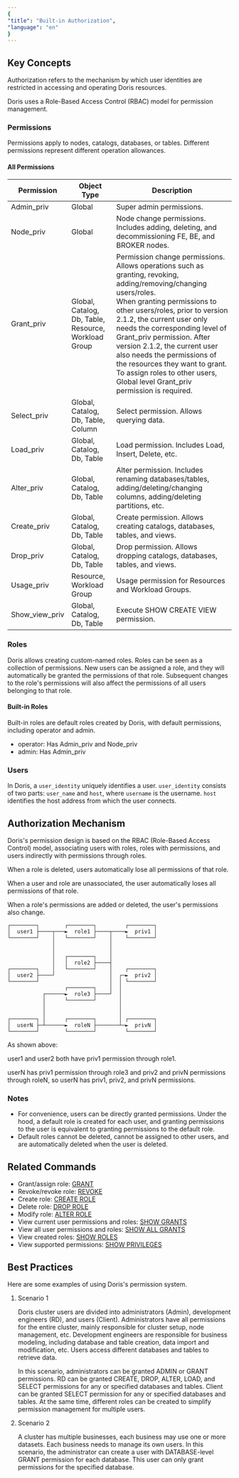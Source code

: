 ```yaml
---
{
"title": "Built-in Authorization",
"language": "en"
}
---
```


## Key Concepts

Authorization refers to the mechanism by which user identities are restricted in accessing and operating Doris resources.

Doris uses a Role-Based Access Control (RBAC) model for permission management.

### Permissions

Permissions apply to nodes, catalogs, databases, or tables. Different permissions represent different operation allowances.

#### All Permissions

| Permission       | Object Type | Description                                                                                                                                                                  |
|----------------| --------- |---------------------------------------------------------------------------------------------------------------------------------------------------------------------|
| Admin_priv     | Global      | Super admin permissions.                                                                                                                                                               |
| Node_priv      | Global      | Node change permissions. Includes adding, deleting, and decommissioning FE, BE, and BROKER nodes.                                                                                                                              |
| Grant_priv     | Global, Catalog, Db, Table, Resource, Workload Group | Permission change permissions. Allows operations such as granting, revoking, adding/removing/changing users/roles. <br>When granting permissions to other users/roles, prior to version 2.1.2, the current user only needs the corresponding level of Grant_priv permission. After version 2.1.2, the current user also needs the permissions of the resources they want to grant. <br>To assign roles to other users, Global level Grant_priv permission is required. |
| Select_priv    | Global, Catalog, Db, Table, Column | Select permission. Allows querying data.                                                                                                                                                 |
| Load_priv      | Global, Catalog, Db, Table | Load permission. Includes Load, Insert, Delete, etc.                                                                                                                            |
| Alter_priv     | Global, Catalog, Db, Table | Alter permission. Includes renaming databases/tables, adding/deleting/changing columns, adding/deleting partitions, etc.                                                                                                                  |
| Create_priv    | Global, Catalog, Db, Table | Create permission. Allows creating catalogs, databases, tables, and views.                                                                                                                                                 |
| Drop_priv      | Global, Catalog, Db, Table | Drop permission. Allows dropping catalogs, databases, tables, and views.                                                                                                                                                 |
| Usage_priv     | Resource, Workload Group | Usage permission for Resources and Workload Groups.                                                                                                                                    |
| Show_view_priv | Global, Catalog, Db, Table | Execute SHOW CREATE VIEW permission.                                                                                                                                            |

### Roles

Doris allows creating custom-named roles. Roles can be seen as a collection of permissions. New users can be assigned a role, and they will automatically be granted the permissions of that role. Subsequent changes to the role's permissions will also affect the permissions of all users belonging to that role.

#### Built-in Roles

Built-in roles are default roles created by Doris, with default permissions, including operator and admin.

- operator: Has Admin_priv and Node_priv
- admin: Has Admin_priv

### Users

In Doris, a `user_identity` uniquely identifies a user. `user_identity` consists of two parts: `user_name` and `host`, where `username` is the username. `host` identifies the host address from which the user connects.

## Authorization Mechanism

Doris's permission design is based on the RBAC (Role-Based Access Control) model, associating users with roles, roles with permissions, and users indirectly with permissions through roles.

When a role is deleted, users automatically lose all permissions of that role.

When a user and role are unassociated, the user automatically loses all permissions of that role.

When a role's permissions are added or deleted, the user's permissions also change.

```
┌────────┐        ┌────────┐         ┌────────┐
│  user1 ├────┬───►  role1 ├────┬────►  priv1 │
└────────┘    │   └────────┘    │    └────────┘
              │                 │
              │                 │
              │   ┌────────┐    │
              │   │  role2 ├────┤
┌────────┐    │   └────────┘    │    ┌────────┐
│  user2 ├────┘                 │  ┌─►  priv2 │
└────────┘                      │  │ └────────┘
                  ┌────────┐    │  │
           ┌──────►  role3 ├────┘  │
           │      └────────┘       │
           │                       │
           │                       │
┌────────┐ │      ┌────────┐       │ ┌────────┐
│  userN ├─┴──────►  roleN ├───────┴─►  privN │
└────────┘        └────────┘         └────────┘
```

As shown above:

user1 and user2 both have priv1 permission through role1.

userN has priv1 permission through role3 and priv2 and privN permissions through roleN, so userN has priv1, priv2, and privN permissions.

### Notes

- For convenience, users can be directly granted permissions. Under the hood, a default role is created for each user, and granting permissions to the user is equivalent to granting permissions to the default role.
- Default roles cannot be deleted, cannot be assigned to other users, and are automatically deleted when the user is deleted.

## Related Commands

- Grant/assign role: [GRANT](../../../sql-manual/sql-statements/account-management/GRANT-TO)
- Revoke/revoke role: [REVOKE](../../../sql-manual/sql-statements/account-management/REVOKE-FROM.md)
- Create role: [CREATE ROLE](../../../sql-manual/sql-statements/account-management/CREATE-ROLE)
- Delete role: [DROP ROLE](../../../sql-manual/sql-statements/account-management/DROP-ROLE)
- Modify role: [ALTER ROLE](../../../sql-manual/sql-statements/account-management/ALTER-ROLE)
- View current user permissions and roles: [SHOW GRANTS](../../../sql-manual/sql-statements/account-management/SHOW-GRANTS)
- View all user permissions and roles: [SHOW ALL GRANTS](../../../sql-manual/sql-statements/account-management/SHOW-GRANTS)
- View created roles: [SHOW ROLES](../../../sql-manual/sql-statements/account-management/SHOW-ROLES)
- View supported permissions: [SHOW PRIVILEGES](../../../sql-manual/sql-statements/account-management/SHOW-PRIVILEGES)

## Best Practices

Here are some examples of using Doris's permission system.

1. Scenario 1

   Doris cluster users are divided into administrators (Admin), development engineers (RD), and users (Client). Administrators have all permissions for the entire cluster, mainly responsible for cluster setup, node management, etc. Development engineers are responsible for business modeling, including database and table creation, data import and modification, etc. Users access different databases and tables to retrieve data.

   In this scenario, administrators can be granted ADMIN or GRANT permissions. RD can be granted CREATE, DROP, ALTER, LOAD, and SELECT permissions for any or specified databases and tables. Client can be granted SELECT permission for any or specified databases and tables. At the same time, different roles can be created to simplify permission management for multiple users.

2. Scenario 2

   A cluster has multiple businesses, each business may use one or more datasets. Each business needs to manage its own users. In this scenario, the administrator can create a user with DATABASE-level GRANT permission for each database. This user can only grant permissions for the specified database.

